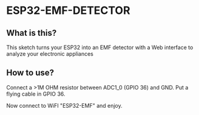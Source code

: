 # ESP32-EMF-DETECTOR

## What is this?

This sketch turns your ESP32 into an EMF detector with a Web interface to analyze your electronic appliances

## How to use?

Connect a >1M OHM resistor between ADC1_0 (GPIO 36) and GND. Put a flying cable in GPIO 36.

Now connect to WiFI "ESP32-EMF" and enjoy.